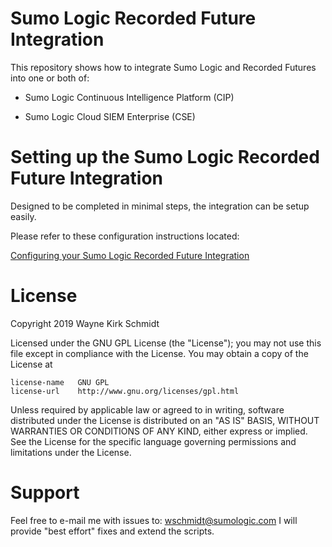 Sumo Logic Recorded Future Integration
======================================

This repository shows how to integrate Sumo Logic and Recorded Futures into one or both of:

* Sumo Logic Continuous Intelligence Platform (CIP)

* Sumo Logic Cloud SIEM Enterprise (CSE)

Setting up the Sumo Logic Recorded Future Integration
=====================================================

Designed to be completed in minimal steps, the integration can be setup easily.

Please refer to these configuration instructions located:

[Configuring your Sumo Logic Recorded Future Integration](doc/readme.md)

License
=======

Copyright 2019 Wayne Kirk Schmidt

Licensed under the GNU GPL License (the "License");
you may not use this file except in compliance with the License.
You may obtain a copy of the License at

    license-name   GNU GPL
    license-url    http://www.gnu.org/licenses/gpl.html

Unless required by applicable law or agreed to in writing, software
distributed under the License is distributed on an "AS IS" BASIS,
WITHOUT WARRANTIES OR CONDITIONS OF ANY KIND, either express or implied.
See the License for the specific language governing permissions and
limitations under the License.

Support
=======

Feel free to e-mail me with issues to: wschmidt@sumologic.com
I will provide "best effort" fixes and extend the scripts.
